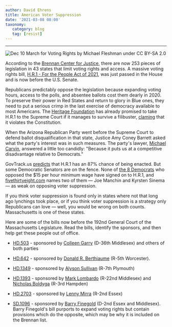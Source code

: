 ```yaml
---
author: David Ehrens
title: American Voter Suppression
date: '2021-03-08 08:00'
taxonomy:
   category: blog
   tag: [resist]
---
```

---

![[Dec 10 March for Voting Rights](https://www.flickr.com/photos/fleshmanpix/6732090349) by Michael Fleshman under [CC BY-SA 2.0](https://creativecommons.org/licenses/by-sa/2.0/)](8ab41519ba2c4880c2e845fba6319f54db33984d.jpg)

According to the [Brennan Center for Justice](https://www.brennancenter.org/our-work/research-reports/state-voting-bills-tracker-2021), there are now 253 pieces of legislation in 43 states that limit voting rights and access. A massive voting rights bill, [H.R.1 - For the People Act of 2021](https://www.congress.gov/bill/117th-congress/house-bill/1), was just passed in the House and is now before the U.S. Senate.

Republicans predictably oppose the legislation because expanding voting hours, access to the polls, and absentee ballots cost them dearly in 2020. To preserve their power in Red States and return to glory in Blue ones, they need to put a serious crimp in the last exercise of democracy available to most Americans. The [Heritage Foundation](https://www.heritage.org/election-integrity/report/the-facts-about-hr-1-the-the-people-act-2021) has already promised to take H.R.1 to the Supreme Court if it manages to survive a filibuster, [claming](https://www.heritage.org/testimony/the-people-act-2019) that it violates the Constitution.

When the Arizona Republican Party went before the Supreme Court to defend ballot disqualification in that state, Justice Amy Coney Barrett asked what the party's interest was in such measures. The party's lawyer, [Michael Carvin](https://www.nbcnews.com/politics/elections/supreme-court-gop-attorney-defends-voting-restrictions-saying-they-help-n1259305), answered a little too candidly: "Because it puts us at a competitive disadvantage relative to Democrats."

GovTrack.us [predicts](https://www.govtrack.us/congress/bills/117/hr1) that H.R.1 has an 87% chance of being enacted. But some Democratic Senators are on the fence. None of [the 8 Democrats](https://thehill.com/homenews/senate/541860-the-eight-democrats-who-voted-no-on-15-minimum-wage) who opposed the \$15 per hour minimum wage have signed on to H.R.1, and [fivethirtyeight.com](https://fivethirtyeight.com/features/democrats-are-split-over-how-much-the-party-and-american-democracy-itself-are-in-danger/) names two of them — Joe Manchin and Kyrsten Sinema — as weak on opposing voter suppression.

If you think voter suppression is found only in states where not that long ago lynchings took place, or if you think voter suppression is a strategy only Republicans can love — well, you would be wrong on both counts. Massachusetts is one of these states.

Here are some of the bills now before the 192nd General Court of the Massachusetts Legislature. Read the bills, identify the sponsors, and then help get these people out of office.

-   [HD.503](https://malegislature.gov/Bills/192/HD503) - sponsored by [Colleen Garry](https://malegislature.gov/Legislators/Profile/CMG1/192) (D-36th Middlesex) and others of both parties

-   [HD.642](https://malegislature.gov/Bills/192/HD642) - sponsored by [Donald R. Berthiaume](https://malegislature.gov/Legislators/Profile/DRB1/192) (R-5th Worcester).

-   [HD.1349](https://malegislature.gov/Bills/192/HD1349) - sponsored by [Alyson Sullivan](https://malegislature.gov/Legislators/Profile/AMS2/192) (R-7th Plymouth)

-   [HD.1393](https://malegislature.gov/Bills/192/HD1393) - sponsored by [Mark Lombardo](https://malegislature.gov/Legislators/Profile/MTL1/192) (R-22nd Middlesex) and [Nicholas Boldyga](https://malegislature.gov/Legislators/Profile/NAG1/192) (R-3rd Hampden)

-   [HD.2703](https://malegislature.gov/Bills/192/HD2703) - sponsored by [Lenny Mirra](https://malegislature.gov/Legislators/Profile/L_M1/192) (R-2nd Essex)

-   [SD.1096](https://malegislature.gov/Bills/192/SD1096) - sponsored by [Barry Finegold](https://malegislature.gov/Legislators/Profile/BRF0/192) (D-2nd Essex and Middlesex). Barry Finegold's bill purports to expand voting rights but contain provisions which do the opposite, which may be why it is included on the Brennan list.

